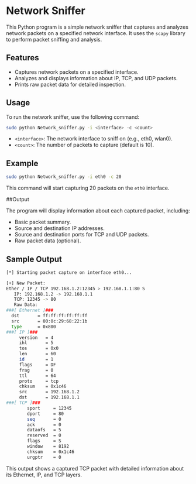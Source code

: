 # Network Sniffer

This Python program is a simple network sniffer that captures and analyzes network packets on a specified network interface. It uses the `scapy` library to perform packet sniffing and analysis.

## Features

- Captures network packets on a specified interface.
- Analyzes and displays information about IP, TCP, and UDP packets.
- Prints raw packet data for detailed inspection.

## Usage

To run the network sniffer, use the following command:

```bash
sudo python Network_sniffer.py -i <interface> -c <count>
```

* `<interface>`: The network interface to sniff on (e.g., eth0, wlan0).
* `<count>`: The number of packets to capture (default is 10).

## Example
```sh
sudo python Network_sniffer.py -i eth0 -c 20
```
This command will start capturing 20 packets on the `eth0` interface.

##Output

The program will display information about each captured packet, including:

* Basic packet summary.
* Source and destination IP addresses.
* Source and destination ports for TCP and UDP packets.
* Raw packet data (optional).

## Sample Output

```bash
[*] Starting packet capture on interface eth0...

[+] New Packet:
Ether / IP / TCP 192.168.1.2:12345 > 192.168.1.1:80 S
   IP: 192.168.1.2 -> 192.168.1.1
   TCP: 12345 -> 80
   Raw Data:
###[ Ethernet ]###
  dst       = ff:ff:ff:ff:ff:ff
  src       = 00:0c:29:68:22:1b
  type      = 0x800
###[ IP ]###
     version   = 4
     ihl       = 5
     tos       = 0x0
     len       = 60
     id        = 1
     flags     = DF
     frag      = 0
     ttl       = 64
     proto     = tcp
     chksum    = 0x1c46
     src       = 192.168.1.2
     dst       = 192.168.1.1
###[ TCP ]###
        sport     = 12345
        dport     = 80
        seq       = 0
        ack       = 0
        dataofs   = 5
        reserved  = 0
        flags     = S
        window    = 8192
        chksum    = 0x1c46
        urgptr    = 0
```
This output shows a captured TCP packet with detailed information about its Ethernet, IP, and TCP layers. 